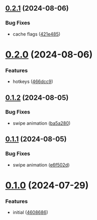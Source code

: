 ## [0.2.1](https://github.com/petermihailov/currency-converter/compare/v0.2.0...v0.2.1) (2024-08-06)


### Bug Fixes

* cache flags ([421e485](https://github.com/petermihailov/currency-converter/commit/421e48534461cab18b1233602161ac095de30354))



# [0.2.0](https://github.com/petermihailov/currency-converter/compare/v0.1.2...v0.2.0) (2024-08-06)


### Features

* hotkeys ([466dcc9](https://github.com/petermihailov/currency-converter/commit/466dcc9cd6c60f6c3f8eaec066e272019281a971))



## [0.1.2](https://github.com/petermihailov/currency-converter/compare/v0.1.1...v0.1.2) (2024-08-05)


### Bug Fixes

* swipe animation ([ba5a280](https://github.com/petermihailov/currency-converter/commit/ba5a280fa0ffa8b800e4fba43196b058f3d62972))



## [0.1.1](https://github.com/petermihailov/currency-converter/compare/v0.1.0...v0.1.1) (2024-08-05)


### Bug Fixes

* swipe animation ([e6f502d](https://github.com/petermihailov/currency-converter/commit/e6f502dabb5584961141b82f7145d9acbb81f980))



# [0.1.0](https://github.com/petermihailov/currency-converter/compare/46086865e6fbe64205ef44feca65226d4ddf89fe...v0.1.0) (2024-07-29)


### Features

* initial ([4608686](https://github.com/petermihailov/currency-converter/commit/46086865e6fbe64205ef44feca65226d4ddf89fe))



